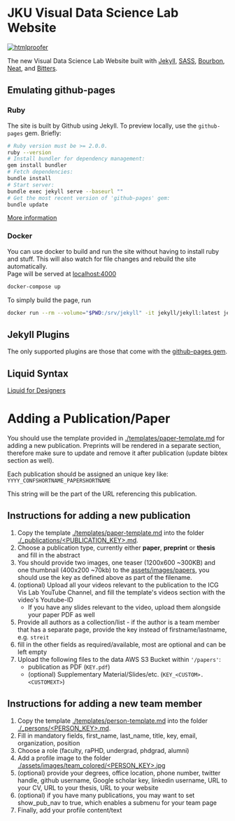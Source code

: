# JKU Visual Data Science Lab Website
[![htmlproofer](https://github.com/jku-vds-lab/jku-vds-lab.github.io/actions/workflows/htmlproofer.yml/badge.svg?branch=htmlproofer&event=push)](https://github.com/jku-vds-lab/jku-vds-lab.github.io/actions/workflows/htmlproofer.yml)

The new Visual Data Science Lab Website built with [Jekyll](https://jekyllrb.com),
[SASS](https://www.sass-lang.com),
[Bourbon](https://bourbon.io),
[Neat](https://neat.bourbon.io),
and [Bitters](https://bitters.bourbon.io).

## Emulating github-pages

### Ruby

The site is built by Github using Jekyll.
To preview locally, use the `github-pages` gem. Briefly:

```sh
# Ruby version must be >= 2.0.0.
ruby --version
# Install bundler for dependency management:
gem install bundler
# Fetch dependencies:
bundle install
# Start server:
bundle exec jekyll serve --baseurl ""
# Get the most recent version of 'github-pages' gem:
bundle update
```

[More information](https://help.github.com/articles/setting-up-your-github-pages-site-locally-with-jekyll/#step-2-install-jekyll-using-bundler)

### Docker

You can use docker to build and run the site without having to install ruby and stuff. This will also watch for file changes and rebuild the site automatically.  
Page will be served at [localhost:4000](localhost:4000)

```sh
docker-compose up
```

To simply build the page, run

```sh
docker run --rm --volume="$PWD:/srv/jekyll" -it jekyll/jekyll:latest jekyll build
```

## Jekyll Plugins

The only supported plugins are those that come with the [github-pages gem](https://help.github.com/articles/adding-jekyll-plugins-to-a-github-pages-site/).

## Liquid Syntax

[Liquid for Designers](https://github.com/Shopify/liquid/wiki/Liquid-for-Designers)

# Adding a Publication/Paper

You should use the template provided in [./templates/paper-template.md](./templates/paper-template.md)
for adding a new publication. Preprints will be rendered in a separate section, therefore make sure to 
update and remove it after publication (update bibtex section as well).

Each publication should be assigned an unique key like:
`YYYY_CONFSHORTNAME_PAPERSHORTNAME`

This string will be the part of the URL referencing this publication.

## Instructions for adding a new publication

1. Copy the template [./templates/paper-template.md](./templates/paper-template.md) into the folder [./_publications/<PUBLICATION_KEY>.md](./_publications/).
2. Choose a publication type, currently either **paper**, **preprint** or **thesis** and fill in the abstract
3. You should provide two images, one teaser (1200x600 ~300KB) and one thumbnail (400x200 ~70kb) to the [assets/images/papers](./assets/images/papers), you should use the key as defined above as part of the filename.
4. (optional) Upload all your videos relevant to the publication to the ICG Vis Lab YouTube Channel, and fill the template's videos section with the video's Youtube-ID
	- If you have any slides relevant to the video, upload them alongside your paper PDF as well
5. Provide all authors as a collection/list - if the author is a team member that has a separate page, provide the key instead of firstname/lastname, e.g. `streit`
6. fill in the other fields as required/available, most are optional and can be left empty
7. Upload the following files to the data AWS S3 Bucket within `'/papers'`:
    - publication as PDF (`KEY.pdf`)
    - (optional) Supplementary Material/Slides/etc. (`KEY_<CUSTOM>.<CUSTOMEXT>`)

## Instructions for adding a new team member

1. Copy the template [./templates/person-template.md](./templates/person-template.md) into the folder [./_persons/<PERSON_KEY>.md](./_persons/).
2. Fill in mandatory fields, first_name, last_name, title, key, email, organization, position
3. Choose a role (faculty, raPHD, undergrad, phdgrad, alumni)
4. Add a profile image to the folder [./assets/images/team_colored/<PERSON_KEY>.jpg](./assets/images/team_colored/)
5. (optional) provide your degrees, office location, phone number, twitter handle, github username, Google scholar key, linkedin username, URL to your CV, URL to your thesis, URL to your website
6. (optional) if you have many publications, you may want to set show_pub_nav to true, which enables a submenu for your team page
7. Finally, add your profile content/text
